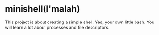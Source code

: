 # minishell(l'malah)
This project is about creating a simple shell. Yes, your own little bash. You will learn a lot about processes and ﬁle descriptors.
